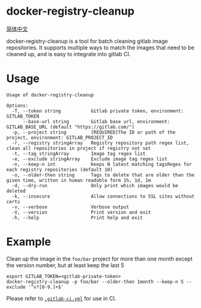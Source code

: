 docker-registry-cleanup
=======================

[简体中文](README_ZH.md)

docker-registry-cleanup is a tool for batch cleaning gitlab image repositories. It supports multiple ways to match the images that need to be cleaned up, and is easy to integrate into gitlab CI.

# Usage

```
Usage of docker-registry-cleanup

Options:
  -T, --token string           Gitlab private token, environment: GITLAB_TOKEN
      --base-url string        Gitlab base url, environment: GITLAB_BASE_URL (default "https://gitlab.com/")
  -p, --project string         [REQUIRED]The ID or path of the project, environment: GITLAB_PROJECT_ID
  -r, --registry stringArray   Registry repository path regex list, clean all repositories in project if registry not set
  -t, --tag stringArray        Image tag regex list
  -e, --exclude stringArray    Exclude image tag regex list
  -n, --keep-n int             Keeps N latest matching tagsRegex for each registry repositories (default 10)
  -o, --older-then string      Tags to delete that are older than the given time, written in human readable form 1h, 1d, 1m
  -d, --dry-run                Only print which images would be deleted
  -k, --insecure               Allow connections to SSL sites without certs
  -v, --verbose                Verbose output
  -V, --version                Print version and exit
  -h, --help                   Print help and exit

```

# Example

Clean up the image in the `foo/bar` project for more than one month except the version number, but at least keep the last 5

```
export GITLAB_TOKEN=<gitlab-private-token>
docker-registry-cleanup -p foo/bar --older-then 1month --keep-n 5 --exclude '^v?[0-9.]+$'
```

Please refer to [`.gitlab-ci.yml`](.gitlab-ci.yml) for use in CI.